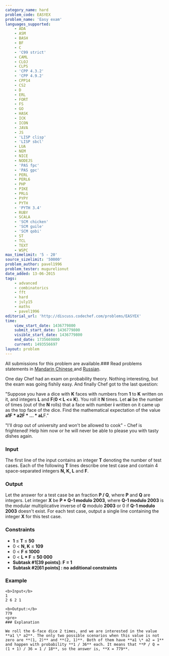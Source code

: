 ```yaml
---
category_name: hard
problem_code: EASYEX
problem_name: 'Easy exam'
languages_supported:
    - ADA
    - ASM
    - BASH
    - BF
    - C
    - 'C99 strict'
    - CAML
    - CLOJ
    - CLPS
    - 'CPP 4.3.2'
    - 'CPP 4.9.2'
    - CPP14
    - CS2
    - D
    - ERL
    - FORT
    - FS
    - GO
    - HASK
    - ICK
    - ICON
    - JAVA
    - JS
    - 'LISP clisp'
    - 'LISP sbcl'
    - LUA
    - NEM
    - NICE
    - NODEJS
    - 'PAS fpc'
    - 'PAS gpc'
    - PERL
    - PERL6
    - PHP
    - PIKE
    - PRLG
    - PYPY
    - PYTH
    - 'PYTH 3.4'
    - RUBY
    - SCALA
    - 'SCM chicken'
    - 'SCM guile'
    - 'SCM qobi'
    - ST
    - TCL
    - TEXT
    - WSPC
max_timelimit: '5 - 20'
source_sizelimit: '50000'
problem_author: pavel1996
problem_tester: mugurelionut
date_added: 13-06-2015
tags:
    - advanced
    - combinatorics
    - fft
    - hard
    - july15
    - maths
    - pavel1996
editorial_url: 'http://discuss.codechef.com/problems/EASYEX'
time:
    view_start_date: 1436779800
    submit_start_date: 1436779800
    visible_start_date: 1436779800
    end_date: 1735669800
    current: 1493556697
layout: problem
---
```

All submissions for this problem are available.### Read problems statements in [Mandarin Chinese ](/download/translated/JULY15/mandarin/EASYEX.pdf) and [Russian](/download/translated/JULY15/russian/EASYEX.pdf).

One day Chef had an exam on probability theory. Nothing interesting, but the exam was going fishily easy. And finally Chef got to the last question:

 "Suppose you have a dice with **K** faces with numbers from **1** to **K** written on it, and integers **L** and **F**(**0 &lt; L &lt;= K**). You roll it **N** times. Let **ai** be the number of times (out of the **N** rolls) that a face with number **i** written on it came up as the top face of the dice. Find the mathematical expectation of the value **a1F \* a2F \* ... \* aL**F." 

 "I'll drop out of university and won't be allowed to cook" - Chef is frightened! Help him now or he will never be able to please you with tasty dishes again.

### Input

The first line of the input contains an integer **T** denoting the number of test cases. Each of the following **T** lines describe one test case and contain 4 space-separated integers **N, K, L** and **F**.

### Output

Let the answer for a test case be an fraction **P / Q**, where **P** and **Q** are integers. Let integer **X** be **P \* Q-1 modulo 2003**, where **Q-1 modulo 2003** is the modular multiplicative inverse of **Q** modulo **2003** or 0 if **Q-1 modulo 2003** doesn't exist. For each test case, output a single line containing the integer **X** for this test case.

### Constraints

- **1** ≤ **T** ≤ **50**
- 0 &lt; **N, K** ≤ **109**
- 0 &lt; **F ≤ 1000**
- 0 &lt; **L \* F** ≤ **50 000**
- **Subtask #1\[39 points\]: F = 1**
- **Subtask #2\[61 points\] : no additional constraints**
 
### Example

 ```
<b>Input</b>
1
2 6 2 1

<b>Output:</b>
779
<pre>
### Explanation

We roll the 6-face dice 2 times, and we are interested in the value **a1 \* a2**. The only two possible scenarios when this value is not zero are **(1, 2)** and **(2, 1)**. Both of them have **a1 \* a2 = 1** and happen with probability **1 / 36** each. It means that **P / Q = (1 + 1) / 36 = 1 / 18**, so the answer is, **X = 779**.
